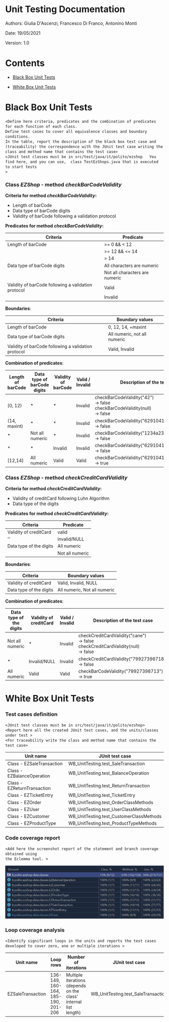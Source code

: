 # Unit Testing Documentation

Authors: Giulia D'Ascenzi, Francesco Di Franco, Antonino Monti

Date: 19/05/2021

Version: 1.0

# Contents

- [Black Box Unit Tests](#black-box-unit-tests)


- [White Box Unit Tests](#white-box-unit-tests)


# Black Box Unit Tests

    <Define here criteria, predicates and the combination of predicates for each function of each class.
    Define test cases to cover all equivalence classes and boundary conditions.
    In the table, report the description of the black box test case and (traceability) the correspondence with the JUnit test case writing the 
    class and method name that contains the test case>
    <JUnit test classes must be in src/test/java/it/polito/ezshop   You find here, and you can use,  class TestEzShops.java that is executed  
    to start tests
    >

 ### **Class *EZShop* - method *checkBarCodeValidity***

**Criteria for method *checkBarCodeValidity*:**

 - Length of barCode
 - Data type of barCode digits
 - Validity of barCode following a validation protocol

**Predicates for method *checkBarCodeValidity*:**

| Criteria | Predicate |
| -------- | --------- |
| Length of barCode | >= 0 && < 12 |
|  | >= 12 && <= 14 |
| | > 14 |
| Data type of barCode digits | All characters are numeric |
|  | Not all characters are numeric |
| Validity of barCode following a validation protocol | Valid |
|  | Invalid |

**Boundaries**:

| Criteria | Boundary values |
| -------- | --------------- |
| Length of barCode | 0, 12, 14, +maxint |
| Data type of barCode digits | All numeric, not all numeric |
| Validity of barCode following a validation protocol | Valid, Invalid |

**Combination of predicates**:


| Length of barCode | Data type of barCode digits | Validity of barCode | Valid / Invalid | Description of the test case | JUnit test case |
|-------|-------|-------|-------|-------|-------|
|[0, 12)|*|*|Invalid|checkBarCodeValidity("42")<br/> -> false<br/>checkBarCodeValidity(null)<br/> -> false|BB_UnitTesting.test_InvalidBarCode|
|(14, maxint)| *                           |*|Invalid|checkBarCodeValidity("62910415002187326548")<br/> -> false<br/>|BB_UnitTesting.test_InvalidBarCode|
|*| Not all numeric             |*|Invalid|checkBarCodeValidity("1234a234b")<br/> -> false<br/>|BB_UnitTesting.test_InvalidBarCode|
|*| *                           |Invalid|Invalid|checkBarCodeValidity("6291041500218")<br/> -> false<br/>|BB_UnitTesting.test_InvalidBarCode|
|[12,14]|All numeric|Valid|Valid|checkBarCodeValidity("6291041500213")<br/> -> true|BB_UnitTesting.test_ValidBarCode|

 ### **Class *EZShop* - method *checkCreditCardValidity***

**Criteria for method *checkCreditCardValidity*:**

 - Validity of creditCard following Luhn Algorithm
 - Data type of the digits

**Predicates for method *checkCreditCardValidity*:**

| Criteria               | Predicate |
| ---------------------- | --------- |
| Validity of creditCard | valid     |
| ''                     | invalid/NULL   |
| Data type of the digits | All numeric |
|  | Not all numeric |

**Boundaries**:

| Criteria               | Boundary values |
| ---------------------- | --------------- |
| Validity of creditCard | Valid, Invalid, NULL |
| Data type of the digits | All numeric, Not all numeric |

**Combination of predicates**:


| Data type of the digits | Validity of creditCard | Valid / Invalid | Description of the test case                         | JUnit test case                       |
| ---------------------- | --------------- | ---------------------------------------------------- | ------------------------------------- | ---------------------- |
| Not all numeric | *                | Invalid         | checkCreditCardValidity("cane")<br/> -> false<br/>checkCreditCardValidity(null)<br/> -> false | BB_UnitTesting.test_InvalidCreditCard |
| * | Invalid/NULL | Invalid | checkCreditCardValidity("79927398718")<br/> -> false<br/> | BB_UnitTesting.test_InvalidCreditCard |
| All numeric       | Valid                  | Valid           | checkBarCodeValidity("79927398713")<br/> -> true     | BB_UnitTesting.test_ValidCreditCard   |


# White Box Unit Tests

### Test cases definition

    <JUnit test classes must be in src/test/java/it/polito/ezshop>
    <Report here all the created JUnit test cases, and the units/classes under test >
    <For traceability write the class and method name that contains the test case>


| Unit name | JUnit test case |
| -- | -- |
| Class - EZSaleTransaction | WB_UnitTesting.test_SaleTransaction |
| Class - EZBalanceOperation | WB_UnitTesting.test_BalanceOperation |
| Class - EZReturnTransaction | WB_UnitTesting.test_ReturnTransaction |
| Class - EZTicketEntry | WB_UnitTesting.test_TicketEntry |
| Class - EZOrder | WB_UnitTesting.test_OrderClassMethods |
| Class - EZUser | WB_UnitTesting.test_UserClassMethods |
| Class - EZCustomer | WB_UnitTesting.test_CustomerClassMethods |
| Class - EZProductType | WB_UnitTesting.test_ProductTypeMethods |

### Code coverage report

    <Add here the screenshot report of the statement and branch coverage obtained using
    the Eclemma tool. >

![unit test coverage report](TestingPNGs/wb_unit_coverage.png)

### Loop coverage analysis

    <Identify significant loops in the units and reports the test cases
    developed to cover zero, one or multiple iterations >

|Unit name | Loop rows | Number of iterations | JUnit test case |
|---|---|---|---|
| EZSaleTransaction | 136-149, 160-164, 185-190, 201-206 | Multiple iterations (depends on the class' internal list length) | WB_UnitTesting.test_SaleTransaction |

